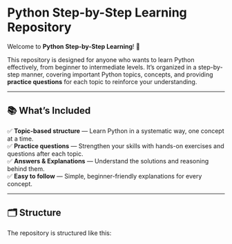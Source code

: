 # Python Step-by-Step Learning Repository

Welcome to **Python Step-by-Step Learning**! 🚀

This repository is designed for anyone who wants to learn Python effectively, from beginner to intermediate levels. It’s organized in a step-by-step manner, covering important Python topics, concepts, and providing **practice questions** for each topic to reinforce your understanding.

---

## 📚 What’s Included

✅ **Topic-based structure** — Learn Python in a systematic way, one concept at a time.  
✅ **Practice questions** — Strengthen your skills with hands-on exercises and questions after each topic.  
✅ **Answers & Explanations** — Understand the solutions and reasoning behind them.  
✅ **Easy to follow** — Simple, beginner-friendly explanations for every concept.

---

## 🗂️ Structure

The repository is structured like this:
